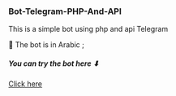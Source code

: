 ### Bot-Telegram-PHP-And-API

 This is a simple bot using php and api Telegram

🤖 The bot is in Arabic ;

##### You can try  the bot  here ⬇

[Click here](https://t.me/Yes_everything_bot)
